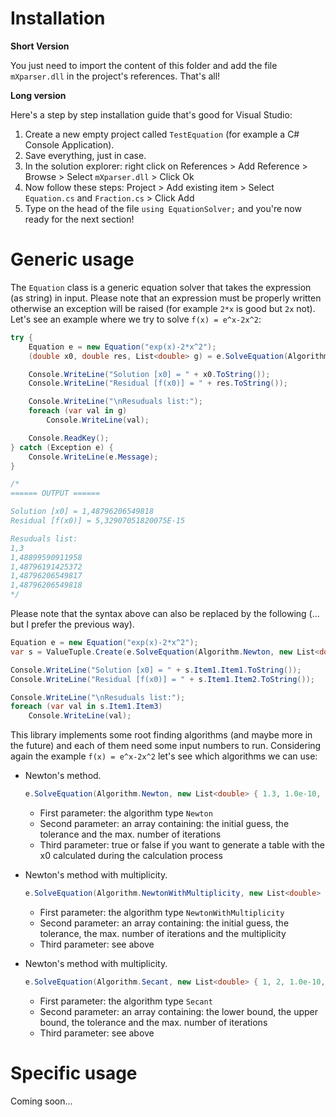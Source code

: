 # Installation

**Short Version**

You just need to import the content of this folder and add the file `mXparser.dll` in the project's references. That's all!

**Long version**

Here's a step by step installation guide that's good for Visual Studio:

 1. Create a new empty project called `TestEquation` (for example a C# Console Application).
 2. Save everything, just in case.
 3. In the solution explorer: right click on References > Add Reference > Browse > Select `mXparser.dll` > Click Ok
 4. Now follow these steps: Project > Add existing item > Select `Equation.cs` and `Fraction.cs` > Click Add
 5. Type on the head of the file `using EquationSolver;` and you're now ready for the next section!
# Generic usage

The `Equation` class is a generic equation solver that takes the expression (as string) in input. Please note that an expression must be properly written otherwise an exception will be raised (for example `2*x` is good but `2x` not). Let's see an example where we try to solve `f(x) = e^x-2x^2`:

``` c#
try {
    Equation e = new Equation("exp(x)-2*x^2");
    (double x0, double res, List<double> g) = e.SolveEquation(Algorithm.Newton, new List<double> { 1.3, 1.0e-10, 20, 1 }, true);

    Console.WriteLine("Solution [x0] = " + x0.ToString());
    Console.WriteLine("Residual [f(x0)] = " + res.ToString());

    Console.WriteLine("\nResuduals list:");
    foreach (var val in g)
        Console.WriteLine(val);

    Console.ReadKey();
} catch (Exception e) {
    Console.WriteLine(e.Message);
}

/* 
====== OUTPUT ======

Solution [x0] = 1,48796206549818
Residual [f(x0)] = 5,32907051820075E-15

Resuduals list:
1,3
1,48899590911958
1,48796191425372
1,48796206549817
1,48796206549818
*/
```

Please note that the syntax above can also be replaced by the following (... but I prefer the previous way).

```c#
Equation e = new Equation("exp(x)-2*x^2");
var s = ValueTuple.Create(e.SolveEquation(Algorithm.Newton, new List<double> { 1.3, 1.0e-10, 20 }, true));

Console.WriteLine("Solution [x0] = " + s.Item1.Item1.ToString());
Console.WriteLine("Residual [f(x0)] = " + s.Item1.Item2.ToString());

Console.WriteLine("\nResuduals list:");
foreach (var val in s.Item1.Item3)
    Console.WriteLine(val);
```	

This library implements some root finding algorithms (and maybe more in the future) and each of them need some input numbers to run. Considering again the example `f(x) = e^x-2x^2` let's see which algorithms we can use:

 - Newton's method.
   ```c#
   e.SolveEquation(Algorithm.Newton, new List<double> { 1.3, 1.0e-10, 20 }, true);
   ```
     - First parameter: the algorithm type `Newton`
     - Second parameter: an array containing: the initial guess, the tolerance and the max. number of iterations
     - Third parameter: true or false if you want to generate a table with the x0 calculated during the calculation process
     
  - Newton's method with multiplicity.
    ```c#
    e.SolveEquation(Algorithm.NewtonWithMultiplicity, new List<double> { 1.3, 1.0e-10, 20, 1 }, true);
    ```
     - First parameter: the algorithm type `NewtonWithMultiplicity`
     - Second parameter: an array containing: the initial guess, the tolerance, the max. number of iterations and the multiplicity
     - Third parameter: see above
     
  - Newton's method with multiplicity.
    ```c#
    e.SolveEquation(Algorithm.Secant, new List<double> { 1, 2, 1.0e-10, 20 }, true)
    ```
     - First parameter: the algorithm type `Secant`
     - Second parameter: an array containing: the lower bound, the upper bound, the tolerance and the max. number of iterations
     - Third parameter: see above

# Specific usage

Coming soon...
